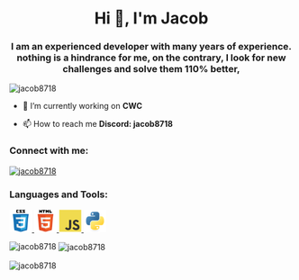 <h1 align="center">Hi 👋, I'm Jacob</h1>
<h3 align="center">I am an experienced developer with many years of experience. nothing is a hindrance for me, on the contrary, I look for new challenges and solve them 110% better,</h3>

<p align="left"> <img src="https://komarev.com/ghpvc/?username=jacob8718&label=Profile%20views&color=0e75b6&style=flat" alt="jacob8718" /> </p>

- 🔭 I’m currently working on **CWC**

- 📫 How to reach me **Discord: jacob8718**

<h3 align="left">Connect with me:</h3>
<p align="left">
<a href="https://dev.to/jacob8718" target="blank"><img align="center" src="https://raw.githubusercontent.com/rahuldkjain/github-profile-readme-generator/master/src/images/icons/Social/devto.svg" alt="jacob8718" height="30" width="40" /></a>
</p>

<h3 align="left">Languages and Tools:</h3>
<p align="left"> <a href="https://www.w3schools.com/css/" target="_blank" rel="noreferrer"> <img src="https://raw.githubusercontent.com/devicons/devicon/master/icons/css3/css3-original-wordmark.svg" alt="css3" width="40" height="40"/> </a> <a href="https://www.w3.org/html/" target="_blank" rel="noreferrer"> <img src="https://raw.githubusercontent.com/devicons/devicon/master/icons/html5/html5-original-wordmark.svg" alt="html5" width="40" height="40"/> </a> <a href="https://developer.mozilla.org/en-US/docs/Web/JavaScript" target="_blank" rel="noreferrer"> <img src="https://raw.githubusercontent.com/devicons/devicon/master/icons/javascript/javascript-original.svg" alt="javascript" width="40" height="40"/> </a> <a href="https://www.python.org" target="_blank" rel="noreferrer"> <img src="https://raw.githubusercontent.com/devicons/devicon/master/icons/python/python-original.svg" alt="python" width="40" height="40"/> </a> </p>

<p><img align="left" src="https://github-readme-stats.vercel.app/api/top-langs?username=jacob8718&show_icons=true&locale=en&layout=compact" alt="jacob8718" /></p>

<p>&nbsp;<img align="center" src="https://github-readme-stats.vercel.app/api?username=jacob8718&show_icons=true&locale=en" alt="jacob8718" /></p>

<p><img align="center" src="https://github-readme-streak-stats.herokuapp.com/?user=jacob8718&" alt="jacob8718" /></p>
